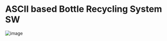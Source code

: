 # ASCII based Bottle Recycling System SW

![image](https://github.com/user-attachments/assets/0616ea48-9639-4769-8711-b3e12c41a600)

